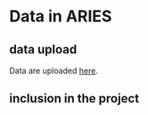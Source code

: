 # Data in ARIES #
## data upload ##
Data are uploaded [here](https://integratedmodelling.org/collaboration/#/datamanager/upload).

## inclusion in the project ##

